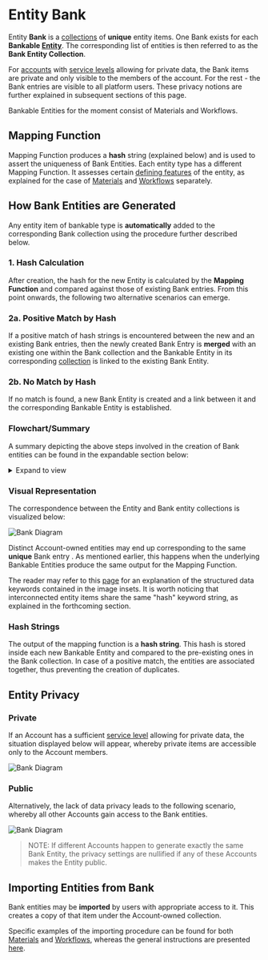 # Entity Bank

Entity **Bank** is a [collections](../accounts/collections.md) of **unique** entity items. One Bank exists for each **Bankable [Entity](overview.md)**. The corresponding list of entities is then referred to as the **Bank Entity Collection**. 

For [accounts](../accounts/overview.md) with [service levels](../pricing/service-levels.md) allowing for private data, the Bank items are private and only visible to the members of the account. For the rest - the Bank entries are visible to all platform users. These privacy notions are further explained in subsequent sections of this page. 
  
 Bankable Entities for the moment consist of Materials and Workflows.

## Mapping Function

Mapping Function produces a **hash** string (explained below) and is used to assert the uniqueness of Bank Entities. Each entity type has a different Mapping Function. It assesses certain [defining features](../data-structured/overview.md#by-relation-to-uniqueness) of the entity, as explained for the case of [Materials](../materials/bank.md) and [Workflows](../workflows/bank.md) separately.


## How Bank Entities are Generated

Any entity item of bankable type is **automatically** added to the corresponding Bank collection using the procedure further described below.

### 1. Hash Calculation

After creation, the hash for the new Entity is calculated by the **Mapping Function** and compared against those of existing Bank entries. From this point onwards, the following two alternative scenarios can emerge.

### 2a. Positive Match by Hash

If a positive match of hash strings is encountered between the new and an existing Bank entries, then the newly created Bank Entry is **merged** with an existing one within the Bank collection and the Bankable Entity in its corresponding [collection](../accounts/collections.md) is linked to the existing Bank Entity.

### 2b. No Match by Hash

If no match is found, a new Bank Entity is created and a link between it and the corresponding Bankable Entity is established.

### Flowchart/Summary

A summary depicting the above steps involved in the creation of Bank entities can be found in the expandable section below: 

<details markdown="1">
  <summary>
     Expand to view
  </summary> 
    
  ![Bank Diagram](/images/Bank-Flowchart.png "Bank Diagram")
  
  </details>

### Visual Representation

The correspondence between the Entity and Bank entity collections is visualized below:

![Bank Diagram](/images/Bank-diagram-Mapping.png "Bank Diagram")

Distinct Account-owned entities <i class="zmdi zmdi-close-circle-o"></i> may end up corresponding to the same **unique** Bank entry <i class="zmdi zmdi-plus-circle-o"></i>. As mentioned earlier, this happens when the underlying Bankable Entities produce the same output for the Mapping Function.

The reader may refer to this [page](data.md) for an explanation of the structured data keywords contained in the image insets. It is worth noticing that interconnected entity items share the same "hash" keyword string, as explained in the forthcoming section.

### Hash Strings

The output of the mapping function is a **hash string**. This hash is stored inside each new Bankable Entity and compared to the pre-existing ones in the Bank collection. In case of a positive match, the entities are associated together, thus preventing the creation of duplicates.


## Entity Privacy

### Private 

If an Account has a sufficient [service level](../pricing/service-levels.md) allowing for private data, the situation displayed below will appear, whereby private items are accessible only to the Account members.

![Bank Diagram](/images/Bank-diagram-Private.png "Bank Diagram")

### Public 

Alternatively, the lack of data privacy leads to the following scenario, whereby all other Accounts gain access to the Bank entities.

![Bank Diagram](/images/Bank-diagram-Public.png "Bank Diagram")

> NOTE: If different Accounts happen to generate exactly the same Bank Entity, the privacy settings are nullified if any of these Accounts makes the Entity public.
  

## Importing Entities from Bank

Bank entities may be **imported** by users with appropriate access to it. This creates a copy of that item under the Account-owned collection.

Specific examples of the importing procedure can be found for both [Materials](../materials/bank.md) and [Workflows](../workflows/bank.md), whereas the general instructions are presented [here](actions/copy-bank.md).
